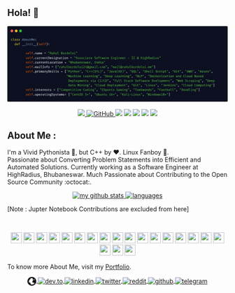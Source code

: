 ## Hola! 👋 <br>

![Ok](./About-Me.png)

<p align="center">
    <a href="https://rahulbordoloi.me">
        <img src = "https://img.shields.io/static/v1?label=Profile+views&message=188&color=brightgreen">
        <img alt="GitHub" src="https://img.shields.io/badge/dynamic/json?logo=github&label=GitHub+Followers&labelColor=282c34&color=181717&query=%24.data.totalSubs&url=https%3A%2F%2Fapi.spencerwoo.com%2Fsubstats%2F%3Fsource%3Dgithub%26queryKey%3Drahulbordoloi&longCache=true">
    </a>
    <img src="https://media.giphy.com/media/WUlplcMpOCEmTGBtBW/giphy.gif" width="30">
    <!--<img src="https://img.shields.io/stackexchange/stackoverflow/r/13598602?style=flat-square">-->
    <img src="https://img.shields.io/badge/Open%20Source-8-orange?style=flat-square">
    <img src="https://img.shields.io/badge/Full%20Stack-5-orange?style=flat-square">
    <img src="https://img.shields.io/badge/NPM%20Packages-2-red?style=flat-square">
    <img src="https://img.shields.io/badge/PyPi%20Packages-4-lightgrey?style=flat-square">
    
<p>

## About Me :

I'm a Vivid Pythonista :snake:, but C++ by :heart:. Linux Fanboy :penguin:. <br>
Passionate about Converting Problem Statements into Efficient and Automated Solutions. 
Currently working as a Software Engineer at HighRadius, Bhubaneswar. Much Passionate about Contributing to the Open Source Community :octocat:.
<br>

<!--[Linkedin](https://linkedin.com/in/rahulbordoloi) <br>
[Blog](https://dev.to/rahulbordoloi) <br>
[Twitter](https://twitter.com/DevR07) <br>-->

<!--
**rahulbordoloi/rahulbordoloi** is a ✨ _special_ ✨ repository because its `README.md` (this file) appears on your GitHub profile.

Here are some ideas to get you started:

- 🔭 I’m currently working on ...
- 🌱 I’m currently learning ...
- 👯 I’m looking to collaborate on ...
- 🤔 I’m looking for help with ...
- 💬 Ask me about ...
- 📫 How to reach me: ...
- 😄 Pronouns: ...
- ⚡ Fun fact: ...
-->

<a align="center" href="https://rahulbordoloi.me">
<p align="center">
<img src="https://github-readme-stats.rahulbordoloi.vercel.app/api?username=rahulbordoloi&show_icons=true&theme=tokyonight&count_private=true" alt="my github stats" width="420"/>&nbsp;<img src="https://github-readme-stats.vercel.app/api/top-langs/?username=rahulbordoloi&langs_count=4&layout=compact&theme=tokyonight&count_private=true&hide=Jupyter%20Notebook,HTML" alt="languages" height="165">
</p>
</a>

<!--[![Top Langs](https://github-readme-stats.vercel.app/api/top-langs/?username=rahulbordoloi&hide=Jupyter%20Notebook)](https://github.com/rahulbordoloi/github-readme-stats) <br>-->

[Note : Jupter Notebook Contributions are excluded from here]

</br>

<p align="center">

<img src="https://github.com/jalbertsr/logo-badge-images/blob/master/img/rsz_python.png?raw=trueg" width="25px" height="25px"/>
<img src="https://github.com/isocpp/logos/blob/master/cpp_logo.svg" width="25px" height="25px"/>
<img src="https://raw.githubusercontent.com/jmnote/z-icons/master/svg/c.svg" width="25px" height="25px"/>
<img src="https://raw.githubusercontent.com/jmnote/z-icons/master/svg/java.svg" width="25px" height="25px"/>
<img src="https://cdn.worldvectorlogo.com/logos/linux-tux.svg" width="25px" height="25px"/>

<img src="https://www.vectorlogo.zone/logos/tensorflow/tensorflow-icon.svg" width="25px" height="25px"/>
<img src="https://www.vectorlogo.zone/logos/pytorch/pytorch-icon.svg" width="25px" height="25px"/>
<img src="https://upload.wikimedia.org/wikipedia/commons/thumb/a/ae/Keras_logo.svg/512px-Keras_logo.svg.png" width="25px" height="25px"/>
<img src="https://cdn.worldvectorlogo.com/logos/mysql-6.svg" width="25px" height="25px"/>
<img src="https://cdn.worldvectorlogo.com/logos/docker.svg" width="25px" height="25px"/>
<img src="https://cdn.worldvectorlogo.com/logos/gunicorn.svg" width="25px" height="25px"/>
<img src="https://cdn.worldvectorlogo.com/logos/nginx.svg" width="25px" height="25px"/>
<img src="https://cdn.worldvectorlogo.com/logos/jenkins-1.svg" width="25px" height="25px"/>
<img src="https://cdn.jsdelivr.net/npm/simple-icons@3.0.1/icons/flask.svg" width="25px" height="25px"/>
<img src="https://cdn.worldvectorlogo.com/logos/amazon-web-services-2.svg" width="25px" height="25px"/>
<img src="https://cdn.worldvectorlogo.com/logos/azure-1.svg" width="25px" height="25px"/>
<!-- <img src="https://cdn.worldvectorlogo.com/logos/heroku.svg" width="25px" height="25px"/> -->
<!-- <img src="https://www.vectorlogo.zone/logos/netlify/netlify-icon.svg" width="25px" height="25px"/> -->

<!-- <img src="https://cdn.worldvectorlogo.com/logos/html5.svg" width="25px" height="25px"/>
<img src="https://cdn.worldvectorlogo.com/logos/css3.svg" width="25px" height="25px"/> -->
<img src="https://raw.githubusercontent.com/jmnote/z-icons/master/svg/javascript.svg" width="25px" height="25px"/>
<!-- <img src="https://cdn.worldvectorlogo.com/logos/react.svg" width="25px" height="25px"/> -->
<!-- <img src="https://cdn.worldvectorlogo.com/logos/nodejs-1.svg" width="25px" height="25px"/> -->
<img src="https://cdn.worldvectorlogo.com/logos/mongodb-icon-1.svg" width="25px" height="25px"/>
<img src="https://cdn.worldvectorlogo.com/logos/redis.svg" width="25px" height="25px"/>

<img src="https://cdn.worldvectorlogo.com/logos/git-icon.svg" width="25px" height="25px"/>
<!-- <img src="https://cdn.worldvectorlogo.com/logos/github-icon-1.svg" width="25px" height="25px"/>
<img src="https://cdn.worldvectorlogo.com/logos/gitlab.svg" width="25px" height="25px"/>
<img src="https://upload.wikimedia.org/wikipedia/commons/thumb/a/a1/PyCharm_Logo.svg/512px-PyCharm_Logo.svg.png" width="25px" height="25px"/>
<img src="https://cdn.worldvectorlogo.com/logos/visual-studio-code-1.svg" width="25px" height="25px"/>
<img src="https://cdn.worldvectorlogo.com/logos/sublime-text.svg" width="25px" height="25px"/>
<img src="https://upload.wikimedia.org/wikipedia/commons/thumb/3/38/Jupyter_logo.svg/800px-Jupyter_logo.svg.png" width="25px" height="25px"/>  -->
<!-- <img src="https://cdn.jsdelivr.net/npm/simple-icons@3.0.1/icons/pypi.svg" width="25px" height="25px"/> -->
<!-- <img src="https://cdn.jsdelivr.net/npm/simple-icons@3.0.1/icons/npm.svg" width="25px" height="25px"/> -->

</p>

To know more About Me, visit my [Portfolio](https://rahulbordoloi.me). <br>

<p align="center">

<a href="https://rahulbordoloi.me" target="blank">
<img align="center" src="https://raw.githubusercontent.com/iconic/open-iconic/master/svg/globe.svg" alt="rahulbordoloi" height="20" width="20" />
</a>

<a href="https://dev.to/rahulbordoloi" target="blank">
<img align="center" src="https://cdn.jsdelivr.net/npm/simple-icons@3.0.1/icons/dev-dot-to.svg" alt="dev.to" height="20" width="20" />
</a>

<a href="https://linkedin.com/in/rahulbordoloi" target="blank">
<img align="center" src="https://cdn.jsdelivr.net/npm/simple-icons@3.0.1/icons/linkedin.svg" alt="linkedin" height="20" width="20" />
</a>

<a href="https://twitter.com/DevR07" target="blank">
<img align="center" src="https://cdn.jsdelivr.net/npm/simple-icons@3.0.1/icons/twitter.svg" alt="twitter" height="20" width="20" />
</a>

<a href="https://www.reddit.com/user/rahulbordoloi" target="blank">
<img align="center" src="https://cdn.jsdelivr.net/npm/simple-icons@3.0.1/icons/reddit.svg" alt="reddit" height="20" width="20" />
</a>
<a href="https://github.com/rahulbordoloi" target="blank">
<img align="center" src="https://cdn.jsdelivr.net/npm/simple-icons@3.0.1/icons/github.svg" alt="github" height="20" width="20" />
</a>
<!--<a href="https://gitlab.com/rahulbordoloi" target="blank">
<img align="center" src="https://cdn.jsdelivr.net/npm/simple-icons@3.0.1/icons/gitlab.svg" alt="gitlab" height="20" width="20" />
</a>-->
<a href="https://t.me/rahulbordoloi" target="blank">
<img align="center" src="https://cdn.jsdelivr.net/npm/simple-icons@3.0.1/icons/telegram.svg" alt="telegram" height="20" width="20" />
</a>

</p>
